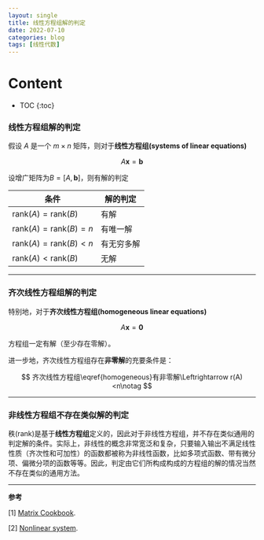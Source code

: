 ```yaml
---
layout: single
title: 线性方程组解的判定
date: 2022-07-10
categories: blog
tags: [线性代数]
---
```


<h1>Content</h1>

* TOC
{:toc}


### 线性方程组解的判定

假设 $A$ 是一个 $m\times n$ 矩阵，则对于**线性方程组(systems of linear equations)**

$$
A\boldsymbol{x}=\boldsymbol{b}\label{systemsoflinear equations}
$$

设增广矩阵为$B=[A,\boldsymbol{b}]$，则有解的判定

| 条件                                  | 解的判定   |
| ------------------------------------- | ---------- |
| $\mathrm{rank}(A)=\mathrm{rank}(B)$   | 有解       |
| $\mathrm{rank}(A)=\mathrm{rank}(B)=n$ | 有唯一解   |
| $\mathrm{rank}(A)=\mathrm{rank}(B)<n$ | 有无穷多解 |
| $\mathrm{rank}(A)<\mathrm{rank}(B)$   | 无解       |


---
###  齐次线性方程组解的判定

特别地，对于**齐次线性方程组(homogeneous linear equations)**

$$
A\boldsymbol{x}=\boldsymbol{0}\label{homogeneous}
$$

方程组一定有解（至少存在零解）。

进一步地，齐次线性方程组存在**非零解**的充要条件是：

$$
齐次线性方程组\eqref{homogeneous}有非零解\Leftrightarrow r(A)<n\notag
$$

---
### 非线性方程组不存在类似解的判定

秩(rank)是基于**线性方程组**定义的，因此对于非线性方程组，并不存在类似通用的判定解的条件。实际上，非线性的概念非常宽泛和复杂，只要输入输出不满足线性性质（齐次性和可加性）的函数都被称为非线性函数，比如多项式函数、带有微分项、偏微分项的函数等等。因此，判定由它们所构成构成的方程组的解的情况当然不存在类似的通用方法。




---

**参考**

[1] [Matrix Cookbook](https://www.math.uwaterloo.ca/~hwolkowi/matrixcookbook.pdf). 

[2] [Nonlinear system](https://en.wikipedia.org/wiki/Nonlinear_system).

